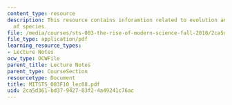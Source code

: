 ```yaml
---
content_type: resource
description: This resource contains inforamtion related to evolution and the origin
  of species.
file: /media/courses/sts-003-the-rise-of-modern-science-fall-2010/2ca5d361bd37942783f24a49241c76ac_MITSTS_003F10_lec08.pdf
file_type: application/pdf
learning_resource_types:
- Lecture Notes
ocw_type: OCWFile
parent_title: Lecture Notes
parent_type: CourseSection
resourcetype: Document
title: MITSTS_003F10_lec08.pdf
uid: 2ca5d361-bd37-9427-83f2-4a49241c76ac
---
```

